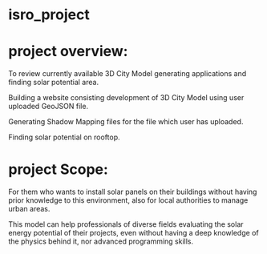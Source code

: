 # isro_project

# project overview:
To review currently available 3D City Model generating applications and finding solar potential area.

Building a website consisting development of 3D City Model using user uploaded GeoJSON file.

Generating Shadow Mapping files for the file which user has uploaded.

Finding solar potential on rooftop.

# project Scope:
For them who wants to install solar panels on their buildings without having prior knowledge to this environment, also for local authorities to manage urban areas.

This model can help professionals of diverse fields evaluating the solar energy potential of their projects, even without having a deep knowledge of the physics behind it, nor advanced programming skills.

